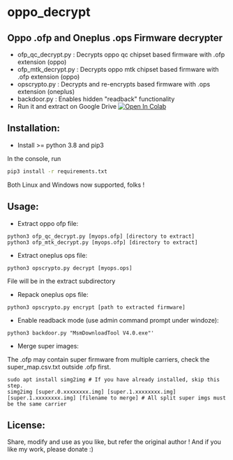 # oppo_decrypt
Oppo .ofp and Oneplus .ops Firmware decrypter
------------------------------------

* ofp_qc_decrypt.py  : Decrypts oppo qc chipset based firmware with .ofp extension (oppo)
* ofp_mtk_decrypt.py : Decrypts oppo mtk chipset based firmware with .ofp extension (oppo)
* opscrypto.py       : Decrypts and re-encrypts based firmware with .ops extension (oneplus)
* backdoor.py        : Enables hidden "readback" functionality
* Run it and extract on Google Drive <a href="https://colab.research.google.com/github/Fhyrhosh/Decrypt_ofp_ops_GDrive/blob/master/Oppo_decrypt_ofp.ipynb" target="_parent\"><img src="https://colab.research.google.com/assets/colab-badge.svg" alt="Open In Colab"/></a> 

Installation:
-------------
- Install >= python 3.8 and pip3

In the console, run
```bash
pip3 install -r requirements.txt
```

Both Linux and Windows now supported, folks !

Usage:
-------- 
* Extract oppo ofp file:

```
python3 ofp_qc_decrypt.py [myops.ofp] [directory to extract]
python3 ofp_mtk_decrypt.py [myops.ofp] [directory to extract]
```

* Extract oneplus ops file:

```
python3 opscrypto.py decrypt [myops.ops]
```
File will be in the extract subdirectory

* Repack oneplus ops file:

```
python3 opscrypto.py encrypt [path to extracted firmware]
```


* Enable readback mode (use admin command prompt under windoze):

```
python3 backdoor.py "MsmDownloadTool V4.0.exe"'
```

* Merge super images:

The .ofp may contain super firmware from multiple carriers, check the super_map.csv.txt outside .ofp first.

```
sudo apt install simg2img # If you have already installed, skip this step.
simg2img [super.0.xxxxxxxx.img] [super.1.xxxxxxxx.img] [super.1.xxxxxxxx.img] [filename to merge] # All split super imgs must be the same carrier
```

License:
-------- 
Share, modify and use as you like, but refer the original author !
And if you like my work, please donate :)
